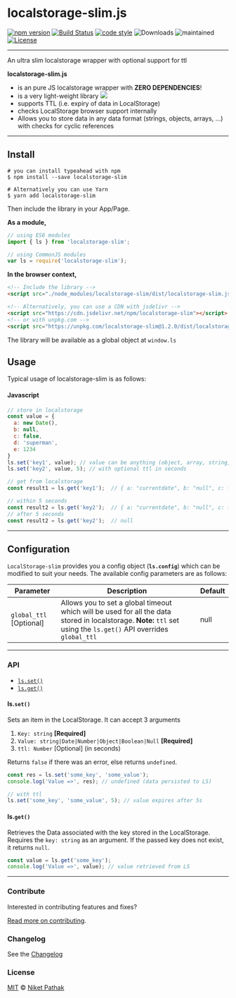 # localstorage-slim.js 

[![npm version](https://img.shields.io/npm/v/localstorage-slim.svg)](https://www.npmjs.com/package/localstorage-slim)
[![Build Status](https://travis-ci.org/niketpathak/localstorage-slim.svg?branch=master)](https://travis-ci.org/niketpathak/localstorage-slim) 
[![code style](https://img.shields.io/badge/code_style-prettier-ff69b4.svg)](https://github.com/prettier/prettier)
![Downloads](https://img.shields.io/npm/dt/localstorage-slim) 
![maintained](https://img.shields.io/badge/maintained-yes-blueviolet) 
[![License](https://img.shields.io/badge/license-MIT-yellow.svg)](https://opensource.org/licenses/MIT)

---
An ultra slim localstorage wrapper with optional support for ttl

**localstorage-slim.js**

- is an pure JS localstorage wrapper with **ZERO DEPENDENCIES**!
- is a very light-weight library [![](http://img.badgesize.io/https://cdn.jsdelivr.net/npm/localstorage-slim?compression=gzip)](https://cdn.jsdelivr.net/npm/localstorage-slim)
- supports TTL (i.e. expiry of data in LocalStorage)
- checks LocalStorage browser support internally
- Allows you to store data in any data format (strings, objects, arrays, ...) with checks for cyclic references
---

## Install

```shell script
# you can install typeahead with npm
$ npm install --save localstorage-slim

# Alternatively you can use Yarn
$ yarn add localstorage-slim
```
Then include the library in your App/Page.

**As a module,** 
```javascript
// using ES6 modules
import { ls } from 'localstorage-slim';

// using CommonJS modules
var ls = require('localstorage-slim');
```

**In the browser context,**
```html
<!-- Include the library -->
<script src="./node_modules/localstorage-slim/dist/localstorage-slim.js"></script>

<!-- Alternatively, you can use a CDN with jsdelivr -->
<script src="https://cdn.jsdelivr.net/npm/localstorage-slim"></script>
<!-- or with unpkg.com -->
<script src="https://unpkg.com/localstorage-slim@1.2.0/dist/localstorage-slim.js"></script>
```
The library will be available as a global object at `window.ls`

## Usage

Typical usage of localstorage-slim is as follows:

#### Javascript

```javascript
// store in localstorage
const value = {
  a: new Date(),
  b: null,
  c: false,
  d: 'superman',
  e: 1234
}
ls.set('key1', value); // value can be anything (object, array, string, numbers,...)
ls.set('key2', value, 5); // with optional ttl in seconds

// get from localstorage
const result1 = ls.get('key1');  // { a: "currentdate", b: "null", c: false, d: 'superman', e: 1234 }

// within 5 seconds
const result2 = ls.get('key2');  // { a: "currentdate", b: "null", c: false, d: 'superman', e: 1234 }
// after 5 seconds
const result2 = ls.get('key2');  // null

```

---
## Configuration

`LocalStorage-slim` provides you a config object (**`ls.config`**) which can be modified to suit your needs. The available config parameters are as follows:

| Parameter | Description | Default |
| --------- | ----------- | ------- |
|`global_ttl` [Optional]|Allows you to set a global timeout which will be used for all the data stored in localstorage. **Note:** `ttl` set using the `ls.get()` API overrides `global_ttl`  |null|

---

### API

* [`ls.set()`](#lsset)
* [`ls.get()`](#lsget)

#### <a id="lsset">ls.`set()`</a>

Sets an item in the LocalStorage. It can accept 3 arguments

1. `Key: string` **[Required]**
2. `Value: string|Date|Number|Object|Boolean|Null` **[Required]**
3. `ttl: Number` [Optional] (in seconds)

Returns `false` if there was an error, else returns `undefined`.

```javascript
const res = ls.set('some_key', 'some_value');
console.log('Value =>', res); // undefined (data persisted to LS)

// with ttl
ls.set('some_key', 'some_value', 5); // value expires after 5s
```

#### <a id="lsget">ls.`get()`</a>

Retrieves the Data associated with the key stored in the LocalStorage. Requires the `key: string` as an argument. If the passed key does not exist, it returns `null`.

```javascript
const value = ls.get('some_key');
console.log('Value =>', value); // value retrieved from LS
```

---

### Contribute

Interested in contributing features and fixes?

[Read more on contributing](./contributing.md).

### Changelog

See the [Changelog](https://github.com/niketpathak/localstorage-slim/wiki/Changelog)

### License

[MIT](LICENSE) © [Niket Pathak](https://niketpathak.com)